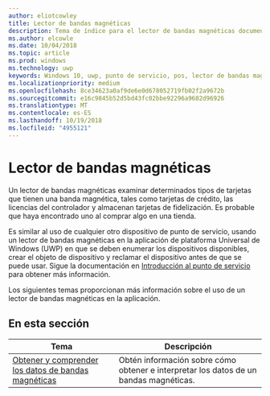 ```yaml
---
author: eliotcowley
title: Lector de bandas magnéticas
description: Tema de índice para el lector de bandas magnéticas documentación de UWP.
ms.author: elcowle
ms.date: 10/04/2018
ms.topic: article
ms.prod: windows
ms.technology: uwp
keywords: Windows 10, uwp, punto de servicio, pos, lector de bandas magnéticas
ms.localizationpriority: medium
ms.openlocfilehash: 8ce34623a0af9de6e0d678052719fb02f2a9672b
ms.sourcegitcommit: e16c9845b52d5bd43fc02bbe92296a9682d96926
ms.translationtype: MT
ms.contentlocale: es-ES
ms.lasthandoff: 10/19/2018
ms.locfileid: "4955121"
---
```

# <a name="magnetic-stripe-reader"></a>Lector de bandas magnéticas

Un lector de bandas magnéticas examinar determinados tipos de tarjetas que tienen una banda magnética, tales como tarjetas de crédito, las licencias del controlador y almacenan tarjetas de fidelización. Es probable que haya encontrado uno al comprar algo en una tienda.

Es similar al uso de cualquier otro dispositivo de punto de servicio, usando un lector de bandas magnéticas en la aplicación de plataforma Universal de Windows (UWP) en que se deben enumerar los dispositivos disponibles, crear el objeto de dispositivo y reclamar el dispositivo antes de que se puede usar. Sigue la documentación en [Introducción al punto de servicio](pos-basics.md) para obtener más información.

Los siguientes temas proporcionan más información sobre el uso de un lector de bandas magnéticas en la aplicación.

## <a name="in-this-section"></a>En esta sección

| Tema | Descripción |
|-------|-------------|
| [Obtener y comprender los datos de bandas magnéticas](../devices-sensors/pos-magnetic-stripe-reader-data.md) | Obtén información sobre cómo obtener e interpretar los datos de un bandas magnéticas. |